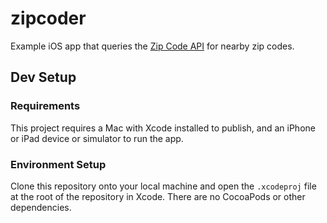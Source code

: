# zipcoder
Example iOS app that queries the [Zip Code API](https://www.zipcodeapi.com/API) for nearby zip codes.

## Dev Setup

### Requirements

This project requires a Mac with Xcode installed to publish, and an iPhone or iPad device or simulator to run the app.

### Environment Setup

Clone this repository onto your local machine and open the `.xcodeproj` file at the root of the repository in Xcode. There are no CocoaPods or other dependencies.

